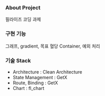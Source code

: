 ### About Project  
필라이즈 코딩 과제  
### 구현 기능  
그래프, gradient, 목표 혈당 Container, 예외 처리  
### 기술 Stack  
+ Architecture : Clean Architecture  
+ State Management : GetX  
+ Route, Binding : GetX  
+ Chart : fl_chart  